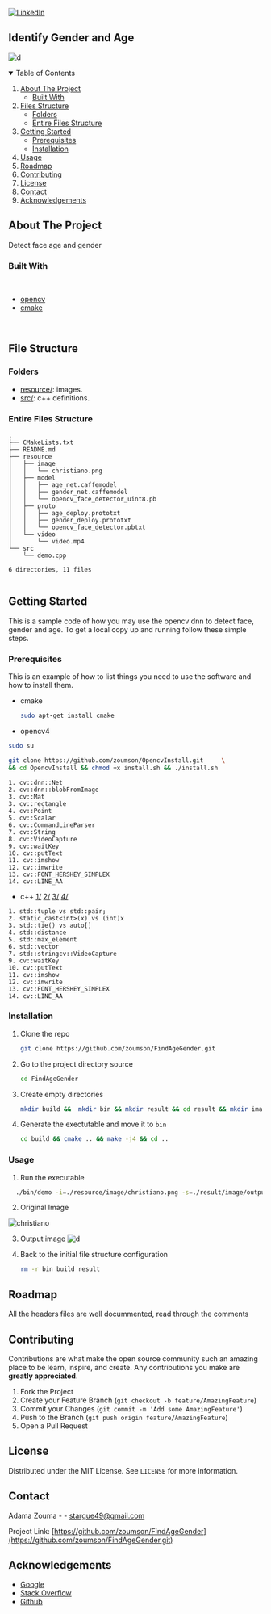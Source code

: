[![LinkedIn][linkedin-shield]][linkedin-url]
<!--
[![Contributors][contributors-shield]][contributors-url]
[![Forks][forks-shield]][forks-url]
[![Stargazers][stars-shield]][stars-url]
[![Issues][issues-shield]][issues-url]
[![MIT License][license-shield]][license-url]
[![LinkedIn][linkedin-shield]][linkedin-url]


[![Github][github-shield]][github.com/zoumson?tab=repositories]
[![Stack Overflow][stackoverflow-shield]][stackoverflow.com/users/11175375/adam]
[![Leetcode][leetcode-shield]][eetcode.com/Hard_Code/]
-->
## Identify Gender and Age
![d](https://user-images.githubusercontent.com/38358621/123162190-e5324700-d4a2-11eb-9b61-316e6c7a17f5.png)
<!-- TABLE OF CONTENTS -->
<details open="open">
  <summary>Table of Contents</summary>
  <ol>
    <li>
      <a href="#about-the-project">About The Project</a>
      <ul>
        <li><a href="#built-with">Built With</a></li>
      </ul>
    </li>
    <li>
      <a href="#file-structure">Files Structure</a>
      <ul>
        <li><a href="#folders">Folders</a></li>
        <li><a href="#entire-files-structure">Entire Files Structure</a></li>
      </ul>
    </li>
    <li>
      <a href="#getting-started">Getting Started</a>
      <ul>
        <li><a href="#prerequisites">Prerequisites</a></li>
        <li><a href="#installation">Installation</a></li>
      </ul>
    </li>
    <li><a href="#usage">Usage</a></li>
    <li><a href="#roadmap">Roadmap</a></li>
    <li><a href="#contributing">Contributing</a></li>
    <li><a href="#license">License</a></li>
    <li><a href="#contact">Contact</a></li>
    <li><a href="#acknowledgements">Acknowledgements</a></li>
  </ol>
</details>



<!-- ABOUT THE PROJECT -->
## About The Project
<!-- [![Product Name Screen Shot][product-screenshot]](https://example.com) -->
Detect face age and gender
<!--Built with -->
### Built With

<br>

* [opencv](https://opencv.org/)
* [cmake](https://cmake.org/)

<br>

## File Structure

### Folders

* [resource/](resource/): images.
* [src/](src/): c++ definitions.


### Entire Files Structure 

```
.
├── CMakeLists.txt
├── README.md
├── resource
│   ├── image
│   │   └── christiano.png
│   ├── model
│   │   ├── age_net.caffemodel
│   │   ├── gender_net.caffemodel
│   │   └── opencv_face_detector_uint8.pb
│   ├── proto
│   │   ├── age_deploy.prototxt
│   │   ├── gender_deploy.prototxt
│   │   └── opencv_face_detector.pbtxt
│   └── video
│       └── video.mp4
└── src
    └── demo.cpp

6 directories, 11 files


```


<!-- GETTING STARTED -->
## Getting Started

This is a sample code of how you may use  the opencv dnn to detect face, gender and age.
To get a local copy up and running follow these simple steps.

### Prerequisites

This is an example of how to list things you need to use the software and how to install them.
* cmake
  ```sh
  sudo apt-get install cmake
  ```

 * opencv4
 ```sh
 sudo su
 ```
 ```sh
git clone https://github.com/zoumson/OpencvInstall.git     \
&& cd OpencvInstall && chmod +x install.sh && ./install.sh
 ```
```
1. cv::dnn::Net
2. cv::dnn::blobFromImage
3. cv::Mat
3. cv::rectangle
4. cv::Point
5. cv::Scalar
6. cv::CommandLineParser
7. cv::String
8. cv::VideoCapture
9. cv::waitKey
10. cv::putText
11. cv::imshow
12. cv::imwrite
13. cv::FONT_HERSHEY_SIMPLEX
14. cv::LINE_AA
```
* c++ 
[1/](https://stackoverflow.com/questions/6687107/difference-between-stdpair-and-stdtuple-with-only-two-members/)
[2/](https://stackoverflow.com/questions/103512/why-use-static-castintx-instead-of-intx)
[3/](https://stackoverflow.com/questions/43762651/how-does-stdtie-work/)
[4/](https://www.geeksforgeeks.org/max_element-in-cpp/)

```
1. std::tuple vs std::pair;
2. static_cast<int>(x) vs (int)x
3. std::tie() vs auto[]
4. std::distance
5. std::max_element
6. std::vector
7. std::stringcv::VideoCapture
9. cv::waitKey
10. cv::putText
11. cv::imshow
12. cv::imwrite
13. cv::FONT_HERSHEY_SIMPLEX
14. cv::LINE_AA
```
### Installation

1. Clone the repo
   ```sh
   git clone https://github.com/zoumson/FindAgeGender.git
   ```
2. Go to the project directory source
   ```sh
   cd FindAgeGender
   ```
3. Create empty directories 
   ```sh
   mkdir build &&  mkdir bin && mkdir result && cd result && mkdir image && cd ..
   ```
5. Generate the exectutable and move it to `bin`
   ```sh
   cd build && cmake .. && make -j4 && cd ..
   ```

<!-- USAGE EXAMPLES -->
### Usage

1. Run the executable 
 ```sh
   ./bin/demo -i=./resource/image/christiano.png -s=./result/image/output.png
```
2. Original Image

![christiano](https://user-images.githubusercontent.com/38358621/123162160-db104880-d4a2-11eb-8c32-d1ba2a3119b2.png)

3. Output image 
![d](https://user-images.githubusercontent.com/38358621/123162190-e5324700-d4a2-11eb-9b61-316e6c7a17f5.png)

4. Back to the initial file structure configuration
   ```sh
   rm -r bin build result 
   ```
<!-- ROADMAP -->
## Roadmap

All the headers files are well docummented, read through the comments

<!-- CONTRIBUTING -->
## Contributing

Contributions are what make the open source community such an amazing place to be learn, inspire, and create. Any contributions you make are **greatly appreciated**.

1. Fork the Project
2. Create your Feature Branch (`git checkout -b feature/AmazingFeature`)
3. Commit your Changes (`git commit -m 'Add some AmazingFeature'`)
4. Push to the Branch (`git push origin feature/AmazingFeature`)
5. Open a Pull Request



<!-- LICENSE -->
## License

Distributed under the MIT License. See `LICENSE` for more information.



<!-- CONTACT -->
## Contact

Adama Zouma - <!-- [@your_twitter](https://twitter.com/your_username) -->- stargue49@gmail.com

Project Link: [https://github.com/zoumson/FindAgeGender](https://github.com/zoumson/FindAgeGender.git)



<!-- ACKNOWLEDGEMENTS -->
## Acknowledgements
* [Google](https://www.google.com/)
* [Stack Overflow](https://stackoverflow.com/)
* [Github](https://github.com/)




<!-- MARKDOWN LINKS & IMAGES -->
<!-- https://www.markdownguide.org/basic-syntax/#reference-style-links -->

[contributors-shield]: https://img.shields.io/github/contributors/othneildrew/Best-README-Template.svg?style=for-the-badge
[contributors-url]: https://github.com/othneildrew/Best-README-Template/graphs/contributors
[forks-shield]: https://img.shields.io/github/forks/othneildrew/Best-README-Template.svg?style=for-the-badge
[forks-url]: https://github.com/othneildrew/Best-README-Template/network/members
[stars-shield]: https://img.shields.io/github/stars/othneildrew/Best-README-Template.svg?style=for-the-badge
[stars-url]: https://github.com/othneildrew/Best-README-Template/stargazers
[issues-shield]: https://img.shields.io/github/issues/othneildrew/Best-README-Template.svg?style=for-the-badge
[issues-url]: https://github.com/othneildrew/Best-README-Template/issues
[license-shield]: https://img.shields.io/github/license/othneildrew/Best-README-Template.svg?style=for-the-badge
[license-url]: https://github.com/othneildrew/Best-README-Template/blob/master/LICENSE.txt
[linkedin-shield]: https://img.shields.io/badge/-LinkedIn-black.svg?style=for-the-badge&logo=linkedin&colorB=555
[linkedin-url]: linkedin.com/in/adama-zouma-553bba13a
[product-screenshot]: images/screenshot.png

